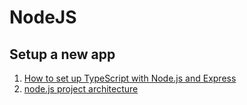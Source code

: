 # NodeJS

## Setup a new app

1. [How to set up TypeScript with Node.js and Express](https://blog.logrocket.com/how-to-set-up-node-typescript-express/)
2. [node.js project architecture](https://softwareontheroad.com/ideal-nodejs-project-structure)
